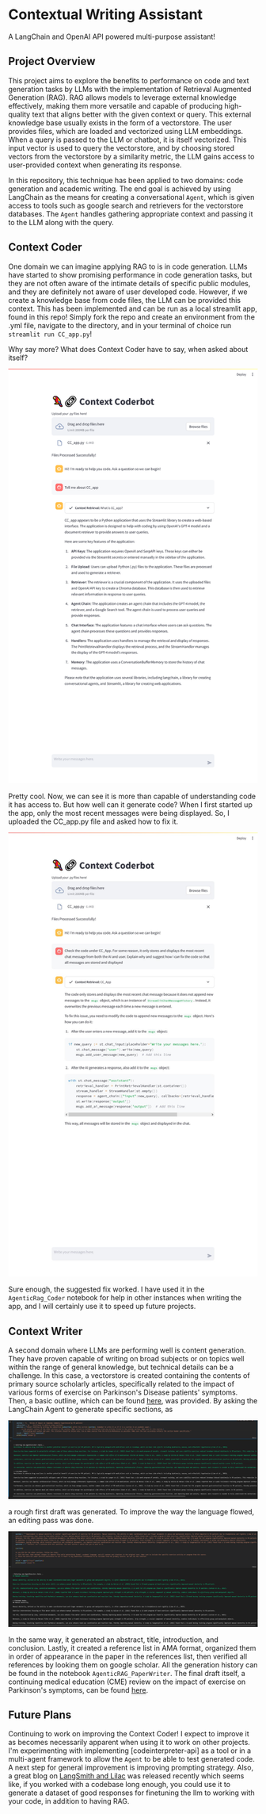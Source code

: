 # Contextual Writing Assistant

A LangChain and OpenAI API powered multi-purpose assistant!

## Project Overview

This project aims to explore the benefits to performance on code and text generation tasks by LLMs with the implementation of Retrieval Augmented Generation (RAG). RAG allows models to leverage external knowledge effectively, making them more versatile and capable of producing high-quality text that aligns better with the given context or query. This external knowledge base usually exists in the form of a vectorstore. The user provides files, which are loaded and vectorized using LLM embeddings. When a query is passed to the LLM or chatbot, it is itself vectorized. This input vector is used to query the vectorstore, and by choosing stored vectors from the vectorstore by a similarity metric, the LLM gains access to user-provided context when generating its response.

In this repository, this technique has been applied to two domains: code generation and academic writing. The end goal is achieved by using LangChain as the means for creating a conversational `Agent`, which is given access to tools such as google search and retrievers for the vectorstore databases. The `Agent` handles gathering appropriate context and passing it to the LLM along with the query.

## Context Coder

One domain we can imagine applying RAG to is in code generation. LLMs have started to show promising performance in code generation tasks, but they are not often aware of the intimate details of specific public modules, and they are definitely not aware of user developed code. However, if we create a knowledge base from code files, the LLM can be provided this context. This has been implemented and can be run as a local streamlit app, found in this repo! Simply fork the repo and create an environment from the .yml file, navigate to the directory, and in your terminal of choice run `streamlit run CC_app.py`! 

Why say more? What does Context Coder have to say, when asked about itself?

<img src="media/CC_self_describe.png">

Pretty cool. Now, we can see it is more than capable of understanding code it has access to. But how well can it generate code? When I first started up the app, only the most recent messages were being displayed. So, I uploaded the CC_app.py file and asked how to fix it.

<img src="media/CC_self_fix.png">

Sure enough, the suggested fix worked. I have used it in the `AgenticRag_Coder` notebook for help in other instances when writing the app, and I will certainly use it to speed up future projects.

## Context Writer

A second domain where LLMs are performing well is content generation. They have proven capable of writing on broad subjects or on topics well within the range of general knowledge, but technical details can be a challenge. In this case, a vectorstore is created containing the contents of primary source scholarly articles, specifically related to the impact of various forms of exercise on Parkinson's Disease patients' symptoms. Then, a basic outline, which can be found [here](paper_files/outline.pdf), was provided. By asking the LangChain Agent to generate specific sections, as

<img src="media/generate_text.PNG">

a rough first draft was generated. To improve the way the language flowed, an editing pass was done.

<img src="media/edit.PNG">

In the same way, it generated an abstract, title, introduction, and conclusion. Lastly, it created a reference list in AMA format, organized them in order of appearance in the paper in the references list, then verified all references by looking them on google scholar. All the generation history can be found in the notebook `AgenticRAG_PaperWriter`. The final draft itself, a continuing medical education (CME) review on the impact of exercise on Parkinson's symptoms, can be found [here](paper_files/draft.pdf). 

## Future Plans

Continuing to work on improving the Context Coder! I expect to improve it as becomes necessarily apparent when using it to work on other projects. I'm experimenting with implementing [codeinterpreter-api] as a tool or in a multi-agent framework to allow the `Agent` to be able to test generated code. A next step for general improvement is improving prompting strategy. Also, a great blog on [LangSmith and Lilac](https://blog.langchain.dev/fine-tune-your-llms-with-langsmith-and-lilac/) was released recently which seems like, if you worked with a codebase long enough, you could use it to generate a dataset of good responses for finetuning the llm to working with your code, in addition to having RAG.